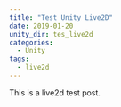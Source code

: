 ```yaml
---
title: "Test Unity Live2D"
date: 2019-01-20
unity_dir: tes_live2d
categories:
  - Unity
tags:
  - live2d
---
```


This is a live2d test post.
